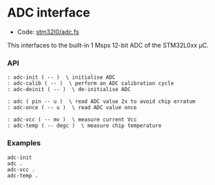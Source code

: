 # ADC interface

[code]: stm32l0/adc.fs ()
* Code: <a href="https://github.com/jeelabs/embello/tree/master/explore/1608-forth/flib/stm32l0/adc.fs">stm32l0/adc.fs</a>

This interfaces to the built-in 1 Msps 12-bit ADC of the STM32L0xx µC.

### API

[defs]: <> (adc-init adc-calib adc-deinit)
```
: adc-init ( -- )  \ initialise ADC
: adc-calib ( -- )  \ perform an ADC calibration cycle
: adc-deinit ( -- )  \ de-initialise ADC
```

[defs]: <> (adc adc-once)
```
: adc ( pin -- u )  \ read ADC value 2x to avoid chip erratum
: adc-once ( -- u )  \ read ADC value once
```

[defs]: <> (adc-vcc adc-temp)
```
: adc-vcc ( -- mv )  \ measure current Vcc
: adc-temp ( -- degc )  \ measure chip temperature
```

### Examples

    adc-init
    adc .
    adc-vcc .
    adc-temp .
